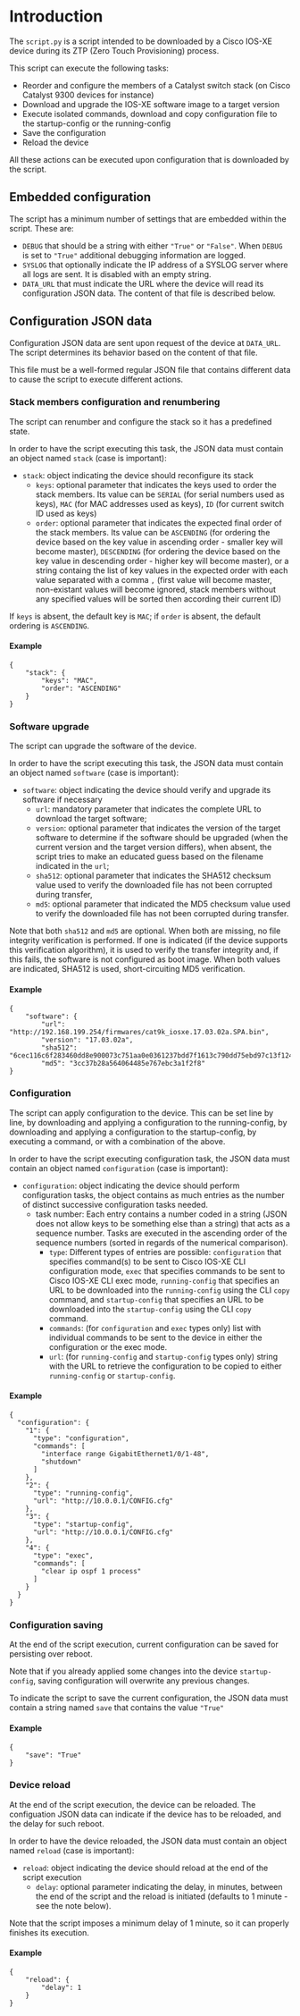 # Introduction
The `script.py` is a script intended to be downloaded by a Cisco IOS-XE device during its ZTP (Zero Touch Provisioning) process.

This script can execute the following tasks:
* Reorder and configure the members of a Catalyst switch stack (on Cisco Catalyst 9300 devices for instance)
* Download and upgrade the IOS-XE software image to a target version
* Execute isolated commands, download and copy configuration file to the startup-config or the running-config
* Save the configuration
* Reload the device

All these actions can be executed upon configuration that is downloaded by the script.

## Embedded configuration
The script has a minimum number of settings that are embedded within the script. These are:
* `DEBUG` that should be a string with either `"True"` or `"False"`. When `DEBUG` is set to `"True"` additional debugging information are logged.
* `SYSLOG` that optionally indicate the IP address of a SYSLOG server where all logs are sent. It is disabled with an empty string.
* `DATA_URL` that must indicate the URL where the device will read its configuration JSON data. The content of that file is described below.

## Configuration JSON data
Configuration JSON data are sent upon request of the device at `DATA_URL`. The script determines its behavior based on the content of that file.

This file must be a well-formed regular JSON file that contains different data to cause the script to execute different actions.

### Stack members configuration and renumbering
The script can renumber and configure the stack so it has a predefined state.

In order to have the script executing this task, the JSON data must contain an object named `stack` (case is important):
* `stack`: object indicating the device should reconfigure its stack
  * `keys`: optional parameter that indicates the keys used to order the stack members. Its value can be `SERIAL` (for serial numbers used as keys), `MAC` (for MAC addresses used as keys), `ID` (for current switch ID used as keys)
  * `order`: optional parameter that indicates the expected final order of the stack members. Its value can be `ASCENDING` (for ordering the device based on the key value in ascending order - smaller key will become master), `DESCENDING` (for ordering the device based on the key value in descending order - higher key will become master), or a string containg the list of key values in the expected order with each value separated with a comma `,` (first value will become master, non-existant values will become ignored, stack members without any specified values will be sorted then according their current ID)

If `keys` is absent, the default key is `MAC`; if `order` is absent, the default ordering is `ASCENDING`.

#### Example
```
{
    "stack": {
        "keys": "MAC",
        "order": "ASCENDING"
    }
}
```

### Software upgrade
The script can upgrade the software of the device.

In order to have the script executing this task, the JSON data must contain an object named `software` (case is important):
* `software`: object indicating the device should verify and upgrade its software if necessary
  * `url`: mandatory parameter that indicates the complete URL to download the target software;
  * `version`: optional parameter that indicates the version of the target software to determine if the software should be upgraded (when the current version and the target version differs), when absent, the script tries to make an educated guess based on the filename indicated in the `url`;
  * `sha512`: optional parameter that indicates the SHA512 checksum value used to verify the downloaded file has not been corrupted during transfer,
  * `md5`: optional parameter that indicated the MD5 checksum value used to verify the downloaded file has not been corrupted during transfer.
    
Note that both `sha512` and `md5` are optional. When both are missing, no file integrity verification is performed. If one is indicated (if the device supports this verification algorithm), it is used to verify the transfer integrity and, if this fails, the software is not configured as boot image. When both values are indicated, SHA512 is used, short-circuiting MD5 verification.

#### Example
```
{
    "software": {
        "url": "http://192.168.199.254/firmwares/cat9k_iosxe.17.03.02a.SPA.bin",
        "version": "17.03.02a",
        "sha512": "6cec116c6f283460dd8e900073c751aa0e0361237bdd7f1613c790dd75ebd97c13f12476cae77a871bbac312677d9e3cc145d00df1634449d5d2e0e70690d82e",
        "md5": "3cc37b28a564064485e767ebc3a1f2f8"
}
```

### Configuration
The script can apply configuration to the device. This can be set line by line,
by downloading and applying a configuration to the running-config, by
downloading and applying a configuration to the startup-config, by executing a
command, or with a combination of the above.

In order to have the script executing configuration task, the JSON data must
contain an object named `configuration` (case is important):
* `configuration`: object indicating the device should perform configuration
  tasks, the object contains as much entries as the number of distinct
  successive configuration tasks needed.
  * task number: Each entry contains a number coded in a string (JSON does not
    allow keys to be something else than a string) that acts as a sequence 
    number. Tasks are executed in the ascending order of the sequence numbers
    (sorted in regards of the numerical comparison). 
    * `type`: Different types of entries are possible: `configuration` that
      specifies command(s) to be sent to Cisco IOS-XE CLI configuration mode, 
      `exec` that specifies commands to be sent to Cisco IOS-XE CLI exec mode, 
      `running-config` that specifies an URL to be downloaded into the 
      `running-config` using the CLI `copy` command, and `startup-config` that 
      specifies an URL to be downloaded into  the `startup-config` using the CLI
      `copy` command.
    * `commands`: (for `configuration` and `exec` types only) list with
      individual commands to be sent to the device in either the configuration
      or the exec mode.
    * `url`: (for `running-config` and `startup-config` types only) string with
      the URL to retrieve the configuration to be copied to either 
      `running-config` or `startup-config`.

#### Example
```
{
  "configuration": {
    "1": {
      "type": "configuration",
      "commands": [
        "interface range GigabitEthernet1/0/1-48",
        "shutdown"
      ]
    },
    "2": {
      "type": "running-config",
      "url": "http://10.0.0.1/CONFIG.cfg"
    },
    "3": {
      "type": "startup-config",
      "url": "http://10.0.0.1/CONFIG.cfg"
    },
    "4": {
      "type": "exec",
      "commands": [
        "clear ip ospf 1 process"
      ]
    }
  }
}
```

### Configuration saving
At the end of the script execution, current configuration can be saved for persisting over reboot.

Note that if you already applied some changes into the device `startup-config`, saving configuration will overwrite any previous changes.

To indicate the script to save the current configuration, the JSON data must contain a string named `save` that contains the value `"True"`

#### Example
```
{
    "save": "True"
}
```

### Device reload
At the end of the script execution, the device can be reloaded. The configuation JSON data can indicate if the device has to be reloaded, and the delay for such reboot.

In order to have the device reloaded, the JSON data must contain an object named `reload` (case is important):
* `reload`: object indicating the device should reload at the end of the script execution
  * `delay`: optional parameter indicating the delay, in minutes, between the end of the script and the reload is initiated (defaults to 1 minute - see the note below).

Note that the script imposes a minimum delay of 1 minute, so it can properly finishes its execution.

#### Example
```
{
    "reload": {
        "delay": 1
    }
}
```
